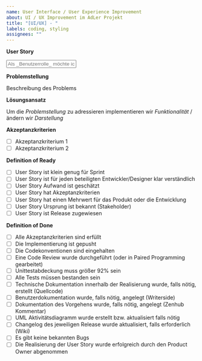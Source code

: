 ```yaml
---
name: User Interface / User Experience Improvement
about: UI / UX Improvement im AdLer Projekt
title: "[UI/UX] - "
labels: coding, styling
assignees: ""
---
```


**User Story**

<input placeholder="Als _Benutzerrolle_ möchte ich _Funktionalität_ sodass _Wert_ für den Nutzer">

**Problemstellung**

Beschreibung des Problems

**Lösungsansatz**

Um die _Problemstellung_ zu adressieren implementieren wir _Funktionalität_ / ändern wir _Darstellung_

**Akzeptanzkriterien**

- [ ] Akzeptanzkriterium 1
- [ ] Akzeptanzkriterium 2

**Definition of Ready**

- [ ] User Story ist klein genug für Sprint
- [ ] User Story ist für jeden beteiligten Entwickler/Designer klar verständlich
- [ ] User Story Aufwand ist geschätzt
- [ ] User Story hat Akzeptanzkriterien
- [ ] User Story hat einen Mehrwert für das Produkt oder die Entwicklung
- [ ] User Story Ursprung ist bekannt (Stakeholder)
- [ ] User Story ist Release zugewiesen

**Definition of Done**

- [ ] Alle Akzeptanzkriterien sind erfüllt
- [ ] Die Implementierung ist gepusht
- [ ] Die Codekonventionen sind eingehalten
- [ ] Eine Code Review wurde durchgeführt (oder in Paired Programming gearbeitet)
- [ ] Unittestabdeckung muss größer 92% sein
- [ ] Alle Tests müssen bestanden sein
- [ ] Technische Dokumentation innerhalb der Realisierung wurde, falls nötig, erstellt (Quellcode)
- [ ] Benutzerdokumentation wurde, falls nötig, angelegt (Writerside)
- [ ] Dokumentation des Vorgehens wurde, falls nötig, angelegt (Zenhub Kommentar)
- [ ] UML Aktivitätsdiagramm wurde erstellt bzw. aktualisiert falls nötig
- [ ] Changelog des jeweiligen Release wurde aktualisiert, falls erforderlich (Wiki)
- [ ] Es gibt keine bekannten Bugs
- [ ] Die Realisierung der User Story wurde erfolgreich durch den Product Owner abgenommen
